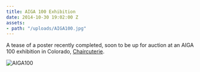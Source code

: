 ```yaml
---
title: AIGA 100 Exhibition
date: 2014-10-30 19:02:00 Z
assets:
- path: "/uploads/AIGA100.jpg"
---
```


A tease of a poster recently completed, soon to be up for auction at an AIGA 100 exhibition in Colorado, [Chaircuterie](http://colorado.aiga.org/event/chaircuterie-an-aiga-colorado-design-council-event/).

![AIGA100](/uploads/AIGA100.jpg) 
